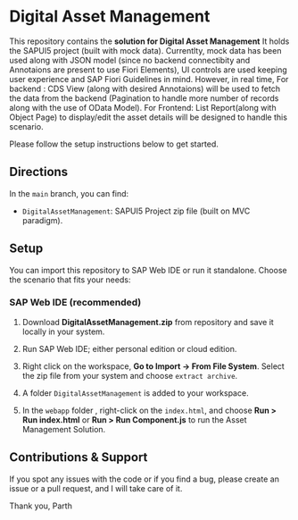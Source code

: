 # Digital Asset Management


This repository contains the **solution for Digital Asset Management** 
It holds the SAPUI5 project (built with mock data). Currentlty, mock data has been used along with JSON model (since no backend connectibity and Annotaions are present to use Fiori Elements), UI controls are used keeping user experience and SAP Fiori Guidelines in mind. However, in real time, For backend : CDS View (along with desired Annotaions) will be used to fetch the data from the backend (Pagination to handle more number of records along with the use of OData Model). For Frontend: List Report(along with Object Page) to display/edit the asset details will be designed to handle this scenario.

Please follow the setup instructions below to get started.

## Directions

In the `main` branch, you can find:

* `DigitalAssetManagement`: SAPUI5 Project zip file (built on MVC paradigm). 

## Setup

You can import this repository to SAP Web IDE or run it standalone. Choose the scenario that fits your needs:

### SAP Web IDE (recommended)

1. Download **DigitalAssetManagement.zip** from repository and save it locally in your system.

2. Run SAP Web IDE; either personal edition or cloud edition.

3. Right click on the workspace, **Go to Import -> From File System**. Select the zip file from your system and choose `extract archive`.

4. A folder `DigitalAssetManagement` is added to your workspace.

5. In the `webapp` folder , right-click on the `index.html`, and choose **Run > Run index.html** or **Run > Run Component.js** to run the Asset Management Solution.


## Contributions & Support

If you spot any issues with the code or if you find a bug, please create an issue or a pull request, and I will take care of it.

Thank you,
Parth
